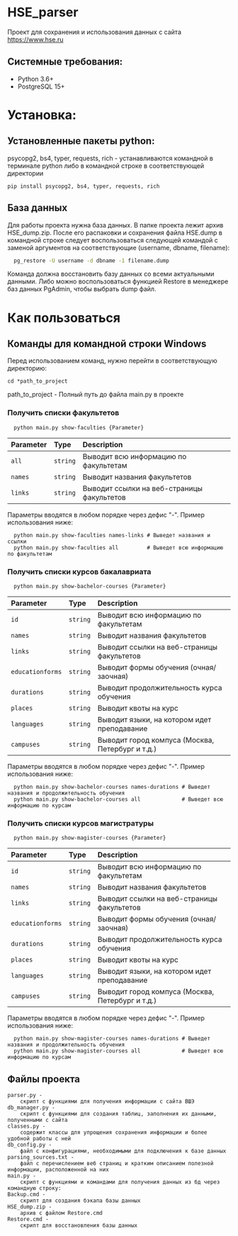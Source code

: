 
# HSE_parser

Проект для сохранения и использования данных с сайта https://www.hse.ru 
## Системные требования:
* Python 3.6+
* PostgreSQL 15+
# Установка:
## Установленные пакеты python:
psycopg2, bs4, typer, requests, rich - устанавливаются командной в терминале python либо в командной строке в соответствующей директории
```
pip install psycopg2, bs4, typer, requests, rich
```

## База данных

Для работы проекта нужна база данных. В папке проекта лежит архив HSE_dump.zip. После его распаковки и сохранения файла HSE.dump в командной строке следует воспользоваться следующей командой с заменой аргументов на соответствующие (username, dbname, filename):

```bash
  pg_restore -U username -d dbname -1 filename.dump
```
Команда должна восстановить базу данных со всеми актуальными данными. 
Либо можно воспользоваться функцией Restore в менеджере баз данных PgAdmin, чтобы выбрать dump файл.

# Как пользоваться
## Команды для командной строки Windows
Перед использованием команд, нужно перейти в соответствующую директорию:

```
cd *path_to_project
```
path_to_project - Полный путь до файла main.py в проекте 
### Получить списки факультетов

```
  python main.py show-faculties {Parameter}
```

| Parameter | Type     | Description                |
| :-------- | :------- | :------------------------- |
| `all` | `string` | Выводит всю информацию по факультетам |
| `names` | `string` | Выводит названия факультетов |
| `links` | `string` | Выводит ссылки на веб-страницы факультетов |

Параметры вводятся в любом порядке через дефис "-". Пример использования ниже:
```
  python main.py show-faculties names-links # Выведет названия и ссылки
  python main.py show-faculties all         # Выведет всю информацию по факультетам 
```
### Получить списки курсов бакалавриата

```
  python main.py show-bachelor-courses {Parameter}
```


| Parameter | Type     | Description                       |
| :-------- | :------- | :-------------------------------- |
| `id`      | `string` | Выводит всю информацию по факультетам |
| `names` | `string` | Выводит названия факультетов |
| `links` | `string` | Выводит ссылки на веб-страницы факультетов |
| `educationforms` | `string` | Выводит формы обучения (очная/заочная) |
| `durations` | `string` | Выводит продолжительность курса обучения |
| `places` | `string` | Выводит квоты на курс |
| `languages` | `string` | Выводит языки, на котором идет преподавание |
| `campuses` | `string` | Выводит город компуса (Москва, Петербург и т.д.) |

Параметры вводятся в любом порядке через дефис "-". Пример использования ниже:
```
  python main.py show-bachelor-courses names-durations # Выведет названия и продолжительность обучения
  python main.py show-bachelor-courses all             # Выведет всю информацию по курсам 
```

### Получить списки курсов магистратуры

```
  python main.py show-magister-courses {Parameter}
```


| Parameter | Type     | Description                       |
| :-------- | :------- | :-------------------------------- |
| `id`      | `string` | Выводит всю информацию по факультетам |
| `names` | `string` | Выводит названия факультетов |
| `links` | `string` | Выводит ссылки на веб-страницы факультетов |
| `educationforms` | `string` | Выводит формы обучения (очная/заочная) |
| `durations` | `string` | Выводит продолжительность курса обучения |
| `places` | `string` | Выводит квоты на курс |
| `languages` | `string` | Выводит языки, на котором идет преподавание |
| `campuses` | `string` | Выводит город компуса (Москва, Петербург и т.д.) |

Параметры вводятся в любом порядке через дефис "-". Пример использования ниже:
```
  python main.py show-magister-courses names-durations # Выведет названия и продолжительность обучения
  python main.py show-magister-courses all             # Выведет всю информацию по курсам 
```


## Файлы проекта

```
parser.py -
    скрипт с функциями для получения информации с сайта ВШЭ
db_manager.py -
    скрипт с функциями для создания таблиц, заполнения их данными, полученными с сайта
classes.py -
    содержит классы для упрощения сохранения информации и более удобной работы с ней
db_config.py -
    файл с конфигурациями, необходимыми для подключения к базе данных
parsing_sources.txt -
    файл с перечислением веб страниц и кратким описанием полезной информации, расположенной на них
main.py -
    скрипт с функциями и командами для получения данных из бд через командную строку:
Backup.cmd -
    скрипт для создания бэкапа базы данных
HSE_dump.zip -
    архив с файлом Restore.cmd
Restore.cmd -
    скрипт для восстановления базы данных
```


